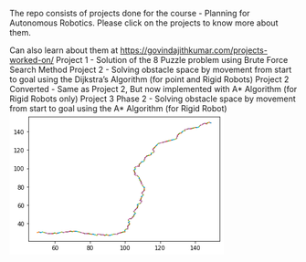 The repo consists of projects done for the course - Planning for Autonomous Robotics. Please click on the projects to know more about them.

Can also learn about them at https://govindajithkumar.com/projects-worked-on/
Project 1 - Solution of the 8 Puzzle problem using Brute Force Search Method
Project 2 - Solving obstacle space by movement from start to goal using the Dijkstra’s Algorithm (for point and Rigid Robots)
Project 2 Converted - Same as Project 2, But now implemented with A* Algorithm (for Rigid Robots only)
Project 3 
          Phase 2 - Solving obstacle space by movement from start to goal using the A* Algorithm (for Rigid Robot)
![](images/Path%20traversed.png)
          
